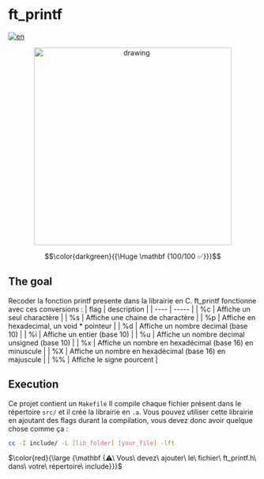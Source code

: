 # ft_printf

[![en](https://img.shields.io/badge/Language-en-red)](README.md)

<div style="text-align: center;"><img src="https://i.imgur.com/aUJ8mI5.jpg" alt="drawing" width="400"/></div>

$$\color{darkgreen}{{\Huge \mathbf {100/100 ✅}}}$$

## The goal

Recoder la fonction printf presente dans la librairie en C.
ft_printf fonctionne avec ces conversions :
| flag | description |
| ---- | ----- |
| %c | Affiche un seul charactère |
| %s | Affiche une chaine de charactère |
| %p | Affiche en hexadecimal, un void * pointeur |
| %d | Affiche un nombre decimal (base 10) |
| %i | Affiche un entier (base 10) |
| %u | Affiche un nombre decimal unsigned (base 10) |
| %x | Affiche un nombre en hexadécimal (base 16) en minuscule |
| %X | Affiche un nombre en hexadécimal (base 16) en majuscule |
| %% | Affiche le signe pourcent | 

## Execution

Ce projet contient un `Makefile`
Il compile chaque fichier présent dans le répertoire `src/` et il crée la librairie en `.a`.
Vous pouvez utiliser cette librairie en ajoutant des flags durant la compilation, vous devez donc avoir quelque chose comme ça :
````sh
cc -I include/ -L [lib_folder] [your_file] -lft
````
$\color{red}{\large {\mathbf {⚠\ Vous\ devez\ ajouter\ le\ fichier\ ft_printf.h\ dans\ votre\ répertoire\ include}}}$